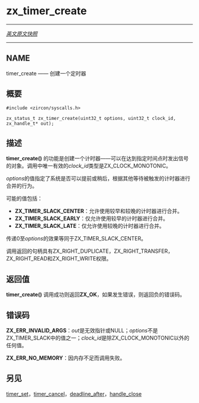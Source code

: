 # zx_timer_create
----

[*英文原文快照*](https://github.com/fuchsia-mirror/zircon/blob/00faaac908ed4c5a59bfab95b6831b33df6a5cb0/docs/syscalls/timer_create.md)

----
## NAME

<!-- timer_create - create a timer -->
timer_create —— 创建一个定时器

<!-- ## SYNOPSIS -->
## 概要

```
#include <zircon/syscalls.h>

zx_status_t zx_timer_create(uint32_t options, uint32_t clock_id, zx_handle_t* out);

```

<!-- ## DESCRIPTION -->
## 描述

<!-- **timer_create**() creates a timer, an object that can signal
when a specified point in time has been reached. The only valid
*clock_id* is ZX_CLOCK_MONOTONIC. -->
**timer_create()** 的功能是创建一个计时器——可以在达到指定时间点时发出信号的对象。调用中唯一有效的*clock_id*类型是ZX_CLOCK_MONOTONIC。

<!-- The *options* value specifies the coalescing behavior which
controls whether the system can fire the time earlier or later
depending on other pending timers. -->
*options*的值指定了系统是否可以提前或稍后，根据其他等待被触发的计时器进行合并的行为。

<!-- The possible values are: -->
可能的值包括：
<!-- 
+ **ZX_TIMER_SLACK_CENTER** coalescing is allowed with earlier and
  later timers.
+ **ZX_TIMER_SLACK_EARLY** coalescing is allowed only with earlier
  timers.
+ **ZX_TIMER_SLACK_LATE** coalescing is allowed only with later
  timers. -->
+ **ZX_TIMER_SLACK_CENTER**：允许使用较早和较晚的计时器进行合并。
+ **ZX_TIMER_SLACK_EARLY**：仅允许使用较早的计时器进行合并。
+ **ZX_TIMER_SLACK_LATE**：仅允许使用较晚的计时器进行合并。

<!-- Passing 0 in options is equivalent to ZX_TIMER_SLACK_CENTER. -->
传递0至*options*的效果等同于ZX_TIMER_SLACK_CENTER。

<!-- The returned handle has the ZX_RIGHT_DUPLICATE, ZX_RIGHT_TRANSFER,
ZX_RIGHT_READ and ZX_RIGHT_WRITE right. -->
调用返回的句柄具有ZX_RIGHT_DUPLICATE，ZX_RIGHT_TRANSFER，ZX_RIGHT_READ和ZX_RIGHT_WRITE权限。

<!-- ## RETURN VALUE -->
## 返回值

<!-- **timer_create**() returns **ZX_OK** on success. In the event
of failure, a negative error value is returned. -->
**timer_create()** 调用成功则返回**ZX_OK**，如果发生错误，则返回负的错误码。


<!-- ## ERRORS -->
## 错误码

<!-- **ZX_ERR_INVALID_ARGS**  *out* is an invalid pointer or NULL or
*options* is not one of the ZX_TIMER_SLACK values or *clock_id* is
any value other than ZX_CLOCK_MONOTONIC. -->
**ZX_ERR_INVALID_ARGS**：*out*是无效指针或NULL；*options*不是ZX_TIMER_SLACK中的值之一；*clock_id*是除ZX_CLOCK_MONOTONIC以外的任何值。

<!-- **ZX_ERR_NO_MEMORY**  (Temporary) Failure due to lack of memory. -->
**ZX_ERR_NO_MEMORY**：因内存不足而调用失败。

<!-- ## SEE ALSO -->
## 另见

<!-- [timer_set](timer_set.md),
[timer_cancel](timer_cancel.md),
[deadline_after](deadline_after.md),
[handle_close](handle_close.md) -->

[timer_set](timer_set.md)，[timer_cancel](timer_cancel.md)，[deadline_after](deadline_after.md)，[handle_close](handle_close.md)